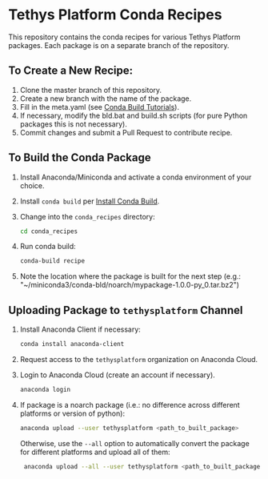 # Tethys Platform Conda Recipes

This repository contains the conda recipes for various Tethys Platform packages. Each package is on a separate branch of the repository.

## To Create a New Recipe:

1. Clone the master branch of this repository.
2. Create a new branch with the name of the package.
3. Fill in the meta.yaml (see [Conda Build Tutorials](https://conda.io/projects/conda-build/en/latest/user-guide/tutorials/index.html)).
4. If necessary, modify the bld.bat and build.sh scripts (for pure Python packages this is not necessary).
5. Commit changes and submit a Pull Request to contribute recipe.

## To Build the Conda Package

1. Install Anaconda/Miniconda and activate a conda environment of your choice.
2. Install `conda build` per [Install Conda Build](https://conda.io/projects/conda-build/en/latest/install-conda-build.html).
3. Change into the `conda_recipes` directory:

    ```bash
    cd conda_recipes
    ```
4. Run conda build:

    ```bash
    conda-build recipe
    ```
5. Note the location where the package is built for the next step (e.g.: "~/miniconda3/conda-bld/noarch/mypackage-1.0.0-py_0.tar.bz2")

## Uploading Package to `tethysplatform` Channel

1. Install Anaconda Client if necessary:

    ```bash
    conda install anaconda-client
    ```
2. Request access to the `tethysplatform` organization on Anaconda Cloud.
3. Login to Anaconda Cloud (create an account if necessary).

    ```bash
    anaconda login
    ```
4. If package is a noarch package (i.e.: no difference across different platforms or version of python):

    ```bash
    anaconda upload --user tethysplatform <path_to_built_package>
    ```
    
   Otherwise, use the `--all` option to automatically convert the package for different platforms and upload all of them:
   
   ```bash
    anaconda upload --all --user tethysplatform <path_to_built_package>
    ```
